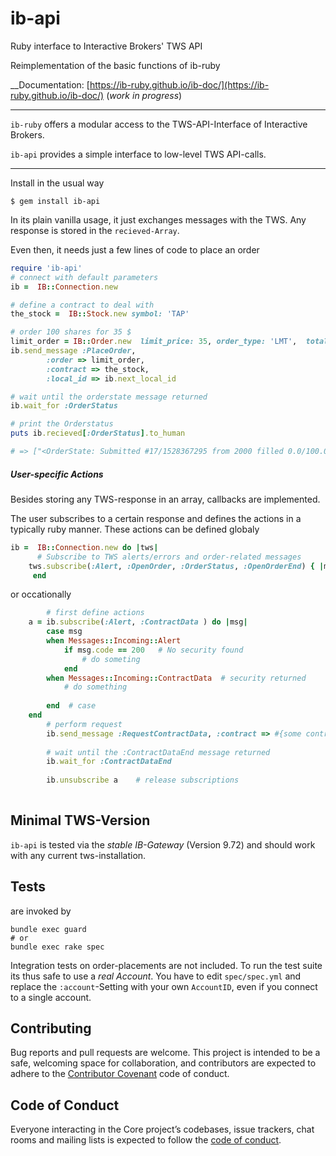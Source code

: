 # ib-api
Ruby interface to Interactive Brokers' TWS API 

Reimplementation of the basic functions of ib-ruby

__Documentation: [https://ib-ruby.github.io/ib-doc/](https://ib-ruby.github.io/ib-doc/)  (_work in progress_)

----
`ib-ruby`   offers a modular access to the TWS-API-Interface of Interactive Brokers.

`ib-api`    provides a simple interface to low-level TWS API-calls.  

----

Install in the usual way

```
$ gem install ib-api
```

In its plain vanilla usage, it just exchanges messages with the TWS. Any response is stored in the `recieved-Array`.

Even then, it needs just a few lines of code to place an order

```ruby
require 'ib-api'
# connect with default parameters 
ib =  IB::Connection.new 

# define a contract to deal with
the_stock =  IB::Stock.new symbol: 'TAP'

# order 100 shares for 35 $ 
limit_order = IB::Order.new  limit_price: 35, order_type: 'LMT',  total_quantity: 100, action: :buy
ib.send_message :PlaceOrder,
        :order => limit_order,
        :contract => the_stock,
        :local_id => ib.next_local_id

# wait until the orderstate message returned
ib.wait_for :OrderStatus

# print the Orderstatus
puts ib.recieved[:OrderStatus].to_human

# => ["<OrderState: Submitted #17/1528367295 from 2000 filled 0.0/100.0 at 0.0/0.0 why_held >"]

```

##### User-specific Actions
Besides storing any TWS-response in an array, callbacks are implemented.

The user subscribes to a certain response and defines the actions in a typically ruby manner. These actions
can be defined globaly
```ruby
ib =  IB::Connection.new do |tws|
      # Subscribe to TWS alerts/errors and order-related messages
	tws.subscribe(:Alert, :OpenOrder, :OrderStatus, :OpenOrderEnd) { |msg| puts msg.to_human }
     end

```

or occationally

```ruby
        # first define actions
	a = ib.subscribe(:Alert, :ContractData ) do |msg| 
		case msg
		when Messages::Incoming::Alert
			if msg.code == 200   # No security found 
				# do someting
			end
		when Messages::Incoming::ContractData  # security returned
			# do something
	
		end  # case
	end
        # perform request
        ib.send_message :RequestContractData, :contract => #{some contract}
         
        # wait until the :ContractDataEnd message returned
        ib.wait_for :ContractDataEnd
         
        ib.unsubscribe a    # release subscriptions
         
```
## Minimal TWS-Version

`ib-api` is tested via the _stable IB-Gateway_ (Version 9.72) and should work with any current tws-installation. 

## Tests

are invoked by 

```
bundle exec guard
# or
bundle exec rake spec
```
Integration tests on order-placements are not included. To run the test suite its thus safe to use a _real Account_.
You have to edit `spec/spec.yml` and replace the `:account`-Setting with your own `AccountID`, even if you connect to a single account. 
 

## Contributing

Bug reports and pull requests are welcome. This project is intended to be a safe, welcoming space for collaboration, and contributors are expected to adhere to the [Contributor Covenant](http://contributor-covenant.org) code of conduct.

## Code of Conduct

Everyone interacting in the Core project’s codebases, issue trackers, chat rooms and mailing lists is expected to follow the [code of conduct](https://github.com/[USERNAME]/ib-api/blob/master/CODE_OF_CONDUCT.md).
